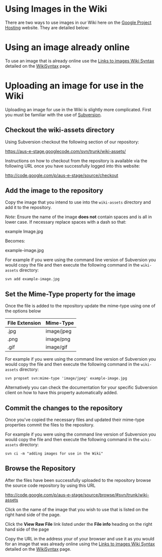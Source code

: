 <h1>Using Images in the Wiki</h1>

There are two ways to use images in our Wiki here on the [Google Project Hosting](http://code.google.com/projecthosting/) website. They are detailed below:

# Using an image already online #

To use an image that is already online use the [Links to images Wiki Syntax](http://code.google.com/p/support/wiki/WikiSyntax#Links_to_images) detailed on the [WikiSyntax](http://code.google.com/p/support/wiki/WikiSyntax) page.

# Uploading an image for use in the Wiki #

Uploading an image for use in the Wiki is slightly more complicated. First you must be familiar with the use of [Subversion](http://subversion.apache.org/).

## Checkout the wiki-assets directory ##

Using Subversion checkout the following section of our repository:

https://aus-e-stage.googlecode.com/svn/trunk/wiki-assets/

Instructions on how to checkout from the repository is available via the following URL once you have successfully logged into this website:

http://code.google.com/p/aus-e-stage/source/checkout

## Add the image to the repository ##

Copy the image that you intend to use into the `wiki-assets` directory and add it to the repository.

_Note:_ Ensure the name of the image **does not** contain spaces and is all in lower case. If necessary replace spaces with a dash so that:

example Image.jpg

Becomes:

example-image.jpg

For example if you were using the command line version of Subversion you would copy the file and then execute the following command in the `wiki-assets` directory:

`svn add example-image.jpg`

## Set the Mime-Type property for the image ##

Once the file is added to the repository update the mime-type using one of the options below

| **File Extension** | **Mime-Type** |
|:-------------------|:--------------|
| .jpg | image/jpeg |
| .png | image/png |
| .gif | image/gif |

For example if you were using the command line version of Subversion you would copy the file and then execute the following command in the `wiki-assets` directory:

`svn propset svn:mime-type 'image/jpeg' example-image.jpg`

Alternatively you can check the documentation for your specific Subversion client on how to have this property automatically added.

## Commit the changes to the repository ##

Once you've copied the necessary files and updated their mime-type properties commit the files to the repository.

For example if you were using the command line version of Subversion you would copy the file and then execute the following command in the `wiki-assets` directory:

`svn ci -m "adding images for use in the Wiki"`

## Browse the Repository ##

After the files have been successfully uploaded to the repository browse the source code repository by using this URL

http://code.google.com/p/aus-e-stage/source/browse/#svn/trunk/wiki-assets

Click on the name of the image that you wish to use that is listed on the right hand side of the page.

Click the **View Raw File** link listed under the **File info** heading on the right hand side of the page

Copy the URL in the address your of your browser and use it as you would for an image that was already online using the [Links to images Wiki Syntax](http://code.google.com/p/support/wiki/WikiSyntax#Links_to_images) detailed on the [WikiSyntax](http://code.google.com/p/support/wiki/WikiSyntax) page.